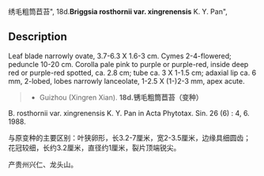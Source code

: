 绣毛粗筒苣苔",
18d.**Briggsia rosthornii var. xingrenensis** K. Y. Pan",

## Description
Leaf blade narrowly ovate, 3.7-6.3 X 1.6-3 cm. Cymes 2-4-flowered; peduncle 10-20 cm. Corolla pale pink to purple or purple-red, inside deep red or purple-red spotted, ca. 2.8 cm; tube ca. 3 X 1-1.5 cm; adaxial lip ca. 6 mm, 2-lobed, lobes narrowly lanceolate, 1-2.5 X (1-)2-3 mm, apex acute.

> * Guizhou (Xingren Xian).
**18d.锈毛粗筒苣苔（变种）**

B. rosthornii var. xingrenensis K. Y. Pan in Acta Phytotax. Sin. 26 (6) : 4, 6. 1988.

与原变种的主要区别：叶狭卵形，长3.2-7厘米，宽2-3.5厘米，边缘具细圆齿；花冠较细，长约3.2厘米，直径约1厘米，裂片顶端锐尖。

产贵州兴仁、龙头山。
